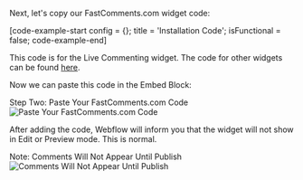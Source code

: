Next, let's copy our FastComments.com widget code:

[code-example-start config = {}; title = 'Installation Code'; isFunctional = false; code-example-end]

This code is for the Live Commenting widget. The code for other widgets can be found [here](https://fastcomments.com/auth/my-account/widgets).

Now we can paste this code in the Embed Block:

<div class="screenshot white-bg">
    <div class="title">Step Two: Paste Your FastComments.com Code</div>
    <img class="screenshot-image" src="/images/installation-guides/installation-guide-webflow-step-2.png" alt="Paste Your FastComments.com Code" />
</div>

After adding the code, Webflow will inform you that the widget will not show in Edit or Preview mode. This is normal.

<div class="screenshot white-bg">
    <div class="title">Note: Comments Will Not Appear Until Publish</div>
    <img class="screenshot-image" src="/images/installation-guides/installation-guide-webflow-step-3.png" alt="Comments Will Not Appear Until Publish" />
</div>
